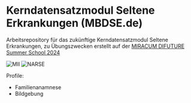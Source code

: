 # Kerndatensatzmodul Seltene Erkrankungen (MBDSE.de)
Arbeitsrepository für das zukünftige Kerndatensatzmodul Seltene Erkrankungen, zu Übungszwecken erstellt auf der [MIRACUM DIFUTURE Summer School 2024](https://www.miracum.org/lehre/miracum-schools/summer-school-2024)

![MII](https://www.medizininformatik-initiative.de/themes/custom/mii/assets/img/Logo_MII_270px_Hoehe_en.png)
![NARSE](https://www.narse.de/_assets/6cb4206c3a065969362f190803612019/Frontend/Build/assets/images/narse-logo.svg)


Profile:
- Familienanamnese
- Bildgebung

